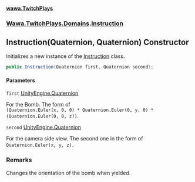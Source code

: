 #### [wawa.TwitchPlays](index.md 'index')
### [Wawa.TwitchPlays.Domains](Wawa.TwitchPlays.Domains.md 'Wawa.TwitchPlays.Domains').[Instruction](Instruction.md 'Wawa.TwitchPlays.Domains.Instruction')

## Instruction(Quaternion, Quaternion) Constructor

Initializes a new instance of the [Instruction](Instruction.md 'Wawa.TwitchPlays.Domains.Instruction') class.

```csharp
public Instruction(Quaternion first, Quaternion second);
```
#### Parameters

<a name='Wawa.TwitchPlays.Domains.Instruction.Instruction(Quaternion,Quaternion).first'></a>

`first` [UnityEngine.Quaternion](https://docs.microsoft.com/en-us/dotnet/api/UnityEngine.Quaternion 'UnityEngine.Quaternion')

For the Bomb. The form of  
`(Quaternion.Euler(x, 0, 0) * Quaternion.Euler(0, y, 0) * (Quaternion.Euler(0, 0, z))`.

<a name='Wawa.TwitchPlays.Domains.Instruction.Instruction(Quaternion,Quaternion).second'></a>

`second` [UnityEngine.Quaternion](https://docs.microsoft.com/en-us/dotnet/api/UnityEngine.Quaternion 'UnityEngine.Quaternion')

For the camera side view. The second one in the form of `Quaternion.Euler(x, y, z)`.

### Remarks
  
Changes the orientation of the bomb when yielded.